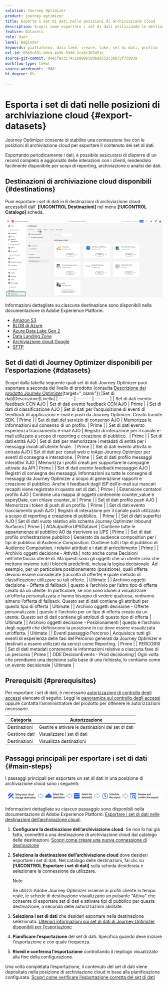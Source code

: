 ```yaml
---
solution: Journey Optimizer
product: journey optimizer
title: Esporta i set di dati nelle posizioni di archiviazione cloud
description: Scopri come esportare i set di dati utilizzando le destinazioni dell’archiviazione cloud di Adobe Experience Platform.
feature: Datasets
role: User
level: Beginner
keywords: piattaforma, data lake, creare, lake, set di dati, profilo
exl-id: 66b5c691-ddc4-4e9b-9386-2ce6c307451c
source-git-commit: d4ecfecdc74c26890658d68d352c36b75f7c9039
workflow-type: tm+mt
source-wordcount: '988'
ht-degree: 6%

---
```


# Esporta i set di dati nelle posizioni di archiviazione cloud {#export-datasets}

Journey Optimizer consente di stabilire una connessione live con le posizioni di archiviazione cloud per esportare il contenuto dei set di dati.

Esportando periodicamente i dati, è possibile assicurarsi di disporre di un record completo e aggiornato delle interazioni con i clienti, rendendolo facilmente disponibile per scopi di reporting, archiviazione o analisi dei dati.

## Destinazioni di archiviazione cloud disponibili {#destinations}

Puoi esportare i set di dati in 6 destinazioni di archiviazione cloud accessibili dall’ **[!UICONTROL Destinazioni]** nel menu **[!UICONTROL Catalogo]** scheda.

![](assets/dataset-export-setup.png)


Informazioni dettagliate su ciascuna destinazione sono disponibili nella documentazione di Adobe Experience Platform:

* [Amazon S3](https://experienceleague.adobe.com/docs/experience-platform/destinations/catalog/cloud-storage/amazon-s3.html)
* [BLOB di Azure](https://experienceleague.adobe.com/docs/experience-platform/destinations/catalog/cloud-storage/azure-blob.html)
* [Azure Data Lake Gen 2](https://experienceleague.adobe.com/docs/experience-platform/destinations/catalog/cloud-storage/adls-gen2.html)
* [Data Landing Zone](https://experienceleague.adobe.com/docs/experience-platform/destinations/catalog/cloud-storage/data-landing-zone.html)
* [Archiviazione cloud Google](https://experienceleague.adobe.com/docs/experience-platform/destinations/catalog/cloud-storage/google-cloud-storage.html)
* [SFTP](https://experienceleague.adobe.com/docs/experience-platform/destinations/catalog/cloud-storage/sftp.html)

## Set di dati di Journey Optimizer disponibili per l’esportazione {#datasets}

Scopri dalla tabella seguente quali set di dati Journey Optimizer puoi esportare a seconda del livello di prodotto (consulta [Descrizione del prodotto Journey Optimizer](https://helpx.adobe.com/it/legal/product-descriptions/adobe-journey-optimizer.html){target="_blank"}) |Set di dati|Descrizione|Livello| | ------- | ------- | ------- | | Set di dati evento feedback CCN AJO | Set di dati evento feedback CCN AJO | Prime | | Set di dati di classificazione AJO | Set di dati per l’acquisizione di eventi di feedback di applicazioni e-mail e push da Journey Optimizer. Creato tramite SDK. | Prime | | Set di dati del servizio di consenso AJO | Memorizza le informazioni sul consenso di un profilo. | Prime | | Set di dati evento esperienza tracciamento e-mail AJO | Registri di interazione per il canale e-mail utilizzato a scopo di reporting e creazione di pubblico.  | Prime | | Set di dati entità AJO | Set di dati per memorizzare i metadati di entità per i messaggi inviati all’utente finale.  | Prime | | Set di dati evento attività in entrata AJO | Set di dati per canali web e inApp Journey Optimizer per eventi di consegna e interazione. | Prime | | Set di dati profilo messaggi interattivi AJO | Memorizza i profili creati per supportare le campagne attivate da API | Prime | | Set di dati evento feedback messaggio AJO | Registri di consegna dei messaggi. Informazioni su tutte le consegne di messaggi da Journey Optimizer a scopo di generazione rapporti e creazione di pubblico. Anche il feedback dagli ISP dell’e-mail sui mancati recapiti viene registrato in questo set di dati. | Prime | | Estensione contatori profilo AJO | Contiene una mappa di oggetti contenente counter_value e expiryDate, con chiave counter_id | Prime | | Set di dati profilo push AJO | Memorizza i token di push di un profilo. | Prime | | Set di dati evento tracciamento push AJO | Registri di interazione per il canale push utilizzato a scopo di reporting e creazione di pubblico.  | Prime | | Set di dati superfici AJO | Set di dati vuoto relativo allo schema Journey Optimizer Inbound Surfaces | Prime | | AOAutputForUPSDataset | Contiene tutte le appartenenze al pubblico AO da riscrivere su UPS | Prime | | Set di dati profilo orchestrazione pubblico | Generato da audience composition per i tipi di pubblico di Audience Composition. Contiene tutti i tipi di pubblico di Audience Composition, i relativi attributi e i dati di arricchimento | Prime | | Archivio oggetti decisione - Attività | noto anche come Decisioni nell’interfaccia utente di. Ma questi sono gli oggetti che un utente crea che mettono insieme tutti i blocchi predefiniti, inclusa la logica decisionale. Ad esempio, per un particolare posizionamento (posizione), quali offerte devono essere considerate (raccolta di offerte) e quale metodo di classificazione utilizzare su tali offerte. | Ultimate | | Archivio oggetti decisione - Offerte di fallback | questo è l’archivio per l’altro tipo di offerta creato da un utente. In particolare, se non sono idonei a visualizzare un’offerta personalizzata e hanno bisogno di vedere qualcosa, vedranno almeno l’offerta di fallback. Questo set di dati contiene gli attributi per questo tipo di offerta | Ultimate | | Archivio oggetti decisione - Offerte personalizzate | questo è l’archivio per un tipo di offerta creato da un utente. Questo set di dati contiene gli attributi di questo tipo di offerta | Ultimate | | Archivio oggetti decisione - Posizionamenti | questo è l’archivio degli oggetti che definiscono la posizione in cui deve essere visualizzata un’offerta. | Ultimate | | Eventi passaggio Percorso | Acquisisce tutti gli eventi di esperienza delle fasi del Percorso generati da Journey Optimizer e destinati a essere utilizzati da servizi come Reporting. | Prime | | PERCORSI | Set di dati metadati contenente le informazioni relative a ciascuna fase di un percorso | Prime | | ODE DecisionEvents - Prod decisioning | Ogni volta che prendiamo una decisione sulla base di una richiesta, lo contiamo come un evento decisionale | Ultimate |

## Prerequisiti {#prerequisites}

Per esportare i set di dati, è necessario [autorizzazioni di controllo degli accessi](https://experienceleague.adobe.com/docs/experience-platform/access-control/home.html#permissions) elencate di seguito. Leggi le [panoramica sul controllo degli accessi](https://experienceleague.adobe.com/docs/experience-platform/access-control/ui/overview.html) oppure contatta l’amministratore del prodotto per ottenere le autorizzazioni necessarie.

| Categoria | Autorizzazione |
|--|--|
| Destinazioni | Gestire e attivare le destinazioni dei set di dati |
| Gestione dati | Visualizzare i set di dati |
| Destinazioni | Visualizza destinazioni |

## Passaggi principali per esportare i set di dati {#main-steps}

I passaggi principali per esportare un set di dati in una posizione di archiviazione cloud sono i seguenti:

![](assets/dataset-export-process.png)

Informazioni dettagliate su ciascun passaggio sono disponibili nella documentazione di Adobe Experience Platform: [Esportare i set di dati nelle destinazioni dell’archiviazione cloud](https://experienceleague.adobe.com/docs/experience-platform/destinations/ui/activate/export-datasets.html).

1. **Configurare la destinazione dell’archiviazione cloud**. Se non lo hai già fatto, connettiti a una destinazione di archiviazione cloud dal catalogo delle destinazioni. [Scopri come creare una nuova connessione di destinazione](https://experienceleague.adobe.com/docs/experience-platform/destinations/ui/connect-destination.html#setup)

   <!--![](assets/dataset-export-setup.png)-->

1. **Seleziona la destinazione dell’archiviazione cloud** dove desideri esportare i set di dati. Nel catalogo delle destinazioni, fai clic su **[!UICONTROL Esportare i set di dati]** sulla scheda desiderata e selezionare la connessione da utilizzare.

   <!--![](assets/dataset-export-destination.png)-->

   >[!NOTE]
   >
   >Se utilizzi Adobe Journey Optimizer insieme ai profili cliente in tempo reale, le schede di destinazione visualizzano un pulsante &quot;Attiva&quot; che consente di esportare set di dati e attivare tipi di pubblico per questa destinazione, a seconda delle autorizzazioni abilitate.

1. **Seleziona i set di dati** che desideri esportare nella destinazione selezionata. [Ulteriori informazioni sui set di dati di Journey Optimizer disponibili per l’esportazione](#datasets)

   <!--![](assets/dataset-export-dataset-selection.png)-->

1. **Pianificare l’esportazione** del set di dati. Specifica quando deve iniziare l’esportazione e con quale frequenza.

   <!--![](assets/dataset-export-schedule.png)-->

1. **Rivedi e conferma l’esportazione** controllando il riepilogo visualizzato alla fine della configurazione.

   <!--![](assets/dataset-export-review.png)-->

Una volta completata l’esportazione, il contenuto del set di dati viene depositato nella posizione di archiviazione cloud in base alla pianificazione configurata. [Scopri come verificare l’esportazione corretta del set di dati](https://experienceleague.adobe.com/docs/experience-platform/destinations/ui/activate/export-datasets.html#verify)
